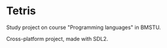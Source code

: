 # Tetris

Study project on course "Programming languages" in BMSTU.

Cross-platform project, made with SDL2.